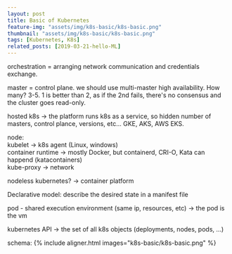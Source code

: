 ```yaml
---
layout: post
title: Basic of Kubernetes
feature-img: "assets/img/k8s-basic/k8s-basic.png"
thumbnail: "assets/img/k8s-basic/k8s-basic.png"
tags: [Kubernetes, K8s]
related_posts: [2019-03-21-hello-ML]
---
```


 
 
 orchestration = arranging network communication and credentials exchange.  
 
 master = control plane. we should use multi-master high availability. How many? 3-5. 1 is better than 2, as if the 2nd fails, there's no consensus and the cluster goes read-only.  

 hosted k8s -> the platform runs k8s as a service, so hidden number of masters, control plance, versions, etc... GKE, AKS, AWS EKS.  
 
 node:  
  kubelet -> k8s agent (Linux, windows)  
  container runtime -> mostly Docker, but containerd, CRI-O, Kata can happend (katacontainers)  
  kube-proxy -> network   
  
  nodeless kubernetes? -> container platform   
  
  Declarative model: describe the desired state in a manifest file  
  
  
  pod - shared execution environment (same ip, resources, etc) -> the pod is the vm  
  
  
  kubernetes API -> the set of all k8s objects (deployments, nodes, pods, ...)  
  
  schema:
  {% include aligner.html images="k8s-basic/k8s-basic.png" %}
  
  

  
 
